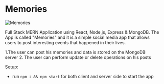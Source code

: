 # Memories

![Memories](https://i.ibb.co/Z8Y0CJv/Screenshot-2020-10-30-at-11-10-04.png)

Full Stack MERN Application using React, Node.js, Express & MongoDB. The App is called "Memories" and it is a simple social media app that allows users to post interesting events that happened in their lives.

1.The user can post his memories and data is stored on the MongoDB server
2. The user can perform update or delete operations on his posts

Setup:
- run ```npm i && npm start``` for both client and server side to start the app
